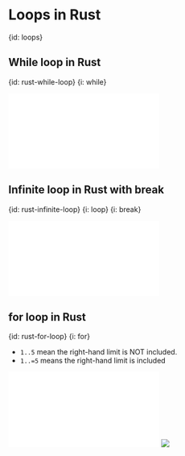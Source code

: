 # Loops in Rust
{id: loops}

## While loop in Rust
{id: rust-while-loop}
{i: while}

![](examples/loops/while.rs)

## Infinite loop in Rust with break
{id: rust-infinite-loop}
{i: loop}
{i: break}

![](examples/loops/loop.rs)

## for loop in Rust
{id: rust-for-loop}
{i: for}


* `1..5` mean the right-hand limit is NOT included.
* `1..=5` means the right-hand limit is included

![](examples/loops/for_loop.rs)
![](examples/loops/for_loop.out)


